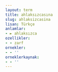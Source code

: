 ```yaml
---
layout: term
title: ahlaksızcasına
slug: ahlaksizcasina
lisan: Türkçe
anlamlar:
- ► ahlaksızca
ozellikler:
- - zarf
ornekler:
- - ''
orneklerkaynak:
- - ''
---
```

